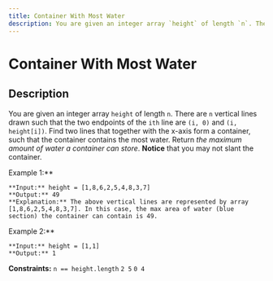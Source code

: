 ```yaml
---
title: Container With Most Water
description: You are given an integer array `height` of length `n`. There are `n` vertical lines drawn such that 
---
```

# Container With Most Water
## Description
You are given an integer array `height` of length `n`. There are `n` vertical lines drawn such that the two endpoints of the `ith` line are `(i, 0)` and `(i, height[i])`.
Find two lines that together with the x-axis form a container, such that the container contains the most water.
Return *the maximum amount of water a container can store*.
**Notice** that you may not slant the container.
 
Example 1:**

```
**Input:** height = [1,8,6,2,5,4,8,3,7]
**Output:** 49
**Explanation:** The above vertical lines are represented by array [1,8,6,2,5,4,8,3,7]. In this case, the max area of water (blue section) the container can contain is 49.
```
Example 2:**
```
**Input:** height = [1,1]
**Output:** 1
```
 
**Constraints:**
	`n == height.length`
	`2 5`
	`0 4`

